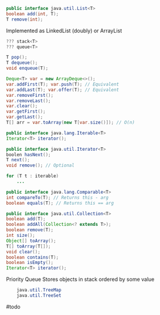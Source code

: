 
```java
public interface java.util.List<T>
boolean add(int, T);
T remove(int);
```
Implemented as LinkedList (doubly) or ArrayList

```java
??? stack<T>
??? queue<T>

T pop();
T dequeue();
void enqueue(T);

Deque<T> var = new ArrayDeque<>();
var.addFirst(T); var.push(T); // Equivalent
var.addLast(T); var.offer(T); // Equivalent
var.removeFirst();
var.removeLast();
var.clear();
var.getFirst();
var.getLast();
T[] arr = var.toArray(new T[var.size()]); // O(n)
```

```java
public interface java.lang.Iterable<T>
Iterator<T> iterator();

public interface java.util.Iterator<T>
boolen hasNext();
T next();
void remove(); // Optional

for (T t : iterable)
	...
```

```java
public interface java.lang.Comparable<T>
int compareTo(T); // Returns this - arg
boolean equals(T); // Returns this == arg
```

```java
public interface java.util.Collection<T>
boolean add(T);
boolean addAll(Collection<? extends T>);
boolean remove(T);
int size();
Object[] toArray();
T[] toArray(T[]);
void clear();
boolean contains(T);
boolean isEmpty();
Iterator<T> iterator();
```

Priority Queue
	Stores objects in stack ordered by some value

```java
	java.util.TreeMap
	java.util.TreeSet
```
#todo